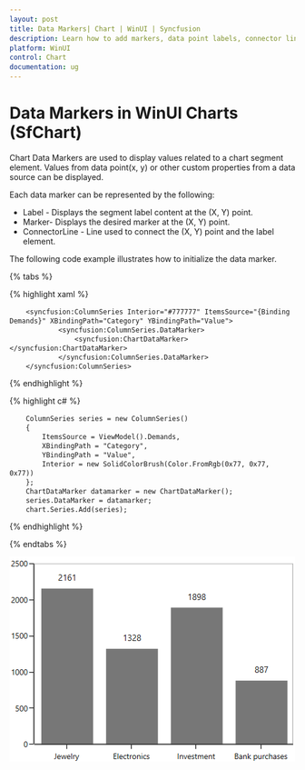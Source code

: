 ```yaml
---
layout: post
title: Data Markers| Chart | WinUI | Syncfusion
description: Learn how to add markers, data point labels, connector lines, event, formatting label content and configure the custom templates to the Chart Data Markers.
platform: WinUI
control: Chart
documentation: ug
---
```


# Data Markers in WinUI Charts (SfChart)

Chart Data Markers are used to display values related to a chart segment element. Values from data point(x, y) or other custom properties from a data source can be displayed. 

Each data marker can be represented by the following:

* Label - Displays the segment label content at the (X, Y) point.
* Marker- Displays the desired marker at the (X, Y) point.
* ConnectorLine - Line used to connect the (X, Y) point and the label element.

The following code example illustrates how to initialize the data marker.

{% tabs %}

{% highlight xaml %}

        <syncfusion:ColumnSeries Interior="#777777" ItemsSource="{Binding Demands}" XBindingPath="Category" YBindingPath="Value">
                <syncfusion:ColumnSeries.DataMarker>
                    <syncfusion:ChartDataMarker></syncfusion:ChartDataMarker>
                </syncfusion:ColumnSeries.DataMarker>
        </syncfusion:ColumnSeries> 

{% endhighlight %}

{% highlight c# %}

        ColumnSeries series = new ColumnSeries()
        {
            ItemsSource = ViewModel().Demands,
            XBindingPath = "Category",
            YBindingPath = "Value",
            Interior = new SolidColorBrush(Color.FromRgb(0x77, 0x77, 0x77))
        };
        ChartDataMarker datamarker = new ChartDataMarker();
        series.DataMarker = datamarker;
        chart.Series.Add(series);

{% endhighlight %}

{% endtabs %}

![Data Markers in WinUI](DataMarkers_images/Label_Overview.PNG) 